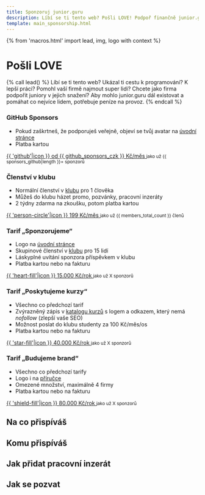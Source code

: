 ```yaml
---
title: Sponzoruj junior.guru
description: Líbí se ti tento web? Pošli LOVE! Podpoř finančně junior.guru, jako jednotlivec, nebo jako firma.
template: main_sponsorship.html
---
```


{% from 'macros.html' import lead, img, logo with context %}

# Pošli LOVE

{% call lead() %}
  Líbí se ti tento web? Ukázal ti cestu k pro­gra­mo­vá­ní? K lepší práci? Pomohl vaší firmě najmout super lidi? Chcete jako firma podpořit juniory v jejich snažení? Aby mohlo junior.guru dál existovat a pomáhat co nejvíce lidem, potřebuje peníze na provoz.
{% endcall %}

### GitHub Sponsors

- Pokud zaškrtneš, že podporuješ veřejně, objeví se tvůj avatar na [úvodní stránce](index.jinja)
- Platba kartou

<p>
  <a class="btn btn-dark" href="https://github.com/sponsors/honzajavorek/" target="_blank" rel="noopener">
    {{ 'github'|icon }}
    od {{ github_sponsors_czk }} Kč/měs
  </a>
  <small class="ms-3">jako už {{ sponsors_github|length }}+ sponzorů</small>
</p>

### Členství v klubu

- Normální členství v [klubu](club.md) pro 1 člověka
- Můžeš do klubu házet promo, pozvánky, pracovní inzeráty
- 2 týdny zdarma na zkoušku, potom platba kartou

<p>
  <a class="btn btn-primary" href="https://juniorguru.memberful.com/checkout?plan=89511" target="_blank" rel="noopener">
    {{ 'person-circle'|icon }}
    199 Kč/měs
  </a>
  <small class="ms-3">jako už {{ members_total_count }} členů</small>
</p>

### Tarif „Sponzorujeme“

- Logo na [úvodní stránce](index.jinja)
- Skupinové členství v [klubu](club.md) pro 15 lidí
- Láskyplné uvítání sponzora příspěvkem v klubu
- Platba kartou nebo na fakturu

<p>
  <a class="btn btn-success" href="{{ pages|docs_url('sponsorship.md')|url }}" target="_blank" rel="noopener">
    {{ 'heart-fill'|icon }}
    15.000 Kč/rok
  </a>
  <small class="ms-3">jako už X sponzorů</small>
</p>

### Tarif „Poskytujeme kurzy“

- Všechno co předchozí tarif
- Zvýrazněný zápis v [katalogu kurzů](courses.md) s logem a odkazem, který nemá _nofollow_ (zlepší vaše SEO)
- Možnost poslat do klubu studenty za 100 Kč/měs/os
- Platba kartou nebo na fakturu

<p>
  <a class="btn btn-secondary" href="{{ pages|docs_url('sponsorship.md')|url }}" target="_blank" rel="noopener">
    {{ 'star-fill'|icon }}
    40.000 Kč/rok
  </a>
  <small class="ms-3">jako už X sponzorů</small>
</p>

### Tarif „Budujeme brand“

- Všechno co předchozí tarify
- Logo i na [příručce](handbook/index.md)
- Omezené množství, maximálně 4 firmy
- Platba kartou nebo na fakturu

<p>
  <a class="btn btn-danger" href="{{ pages|docs_url('sponsorship.md')|url }}" target="_blank" rel="noopener">
    {{ 'shield-fill'|icon }}
    80.000 Kč/rok
  </a>
  <small class="ms-3">jako už X sponzorů</small>
</p>

## Na co přispíváš

<!--
https://web.archive.org/web/20220127081903/https://junior.guru/donate/
https://docs.google.com/document/d/1CIKQKQ9eTpS8LmdxGqppOSim4gYOpoRcekqmPpnyLEI/edit
-->

## Komu přispíváš

<!--
nejsem neziskovka, ale myslím to upřímně
Projekt junior.guru provozuje Honza Javorek. Příspěvky nelze odečíst z daní jako dar.
-->

## Jak přidat pracovní inzerát

<!--
inzerce práce - zdarma - založte si účet v klubu a dejte to ručně do fóra, nebo inzerujte na nějakém portálu a náš robot si to automaticky stáhne
-->

## Jak se pozvat

<!--
 do podcastu nebo na přednášku
- návštěva podcastu - nelze koupit, zveme si
- přednášení v klubu - nelze koupit, zveme si
-->


<!--
TODO přidat social proof (kolik je na jakém tarifu)
TODO přidat ty samotné tarify v Memberful a prolinkovat
TODO přidat lenertovou do sponzorů
-->
